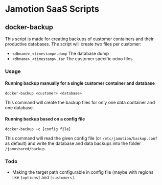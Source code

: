 Jamotion SaaS Scripts
=====================

docker-backup
-------------

This script is made for creating backups of customer containers and their productive databases. The script will create two files per customer:
- `<dbname>_<timestamp>.dump` The database dump
- `<dbname>_<timestamp>.tar`  The customer specific odoo files.

### Usage

#### Running backup manually for a single customer container and database

    docker-backup <customer> <database>
    
This command will create the backup files for only one data container and one database.

#### Running backup based on a config file

    docker-backup -c [config file]
    
This command will read the given config file (or `/etc/jamotion/backup.conf` as default) and write the database and data backups into the folder `/jamoshared/backup`.

### Todo

- Making the target path configurable in config file (maybe with regions like `[options]` and `[customers]`.


